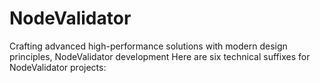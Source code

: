# NodeValidator
Crafting advanced high-performance solutions with modern design principles, NodeValidator development Here are six technical suffixes for NodeValidator projects:
